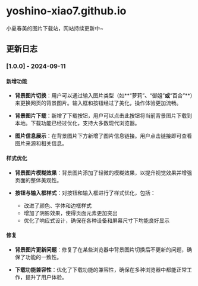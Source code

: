 # yoshino-xiao7.github.io
小夏春美的图片下载站，网站持续更新中~

## 更新日志

### [1.0.0] - 2024-09-11

#### 新增功能
- **背景图片切换**：用户可以通过输入图片类型（如**“萝莉”**、**“御姐”**或**“百合”**）来更换网页的背景图片。输入框和按钮经过了美化，操作体验更加流畅。
  
- **背景图片下载**：新增了下载按钮，用户可以点击此按钮将当前背景图片下载到本地。下载功能已经过优化，支持大多数现代浏览器。
  
- **图片信息展示**：在背景图片下方新增了图片信息链接。用户点击链接即可查看图片来源和相关信息。

#### 样式优化
- **背景图片模糊效果**：背景图片添加了轻微的模糊效果，以提升视觉效果并增强页面的整体美观性。
  
- **按钮与输入框样式**：对按钮和输入框进行了样式优化，包括：
  - 改进了颜色、字体和边框样式
  - 增加了阴影效果，使得页面元素更加突出
  - 优化了响应式设计，确保在各种设备和屏幕尺寸下均能良好显示

#### 修复
- **背景图片更新问题**：修复了在某些浏览器中背景图片切换后不更新的问题，确保了功能的一致性。
  
- **下载功能兼容性**：优化了下载功能的兼容性，确保在多种浏览器中都能正常工作，提升了用户体验。
